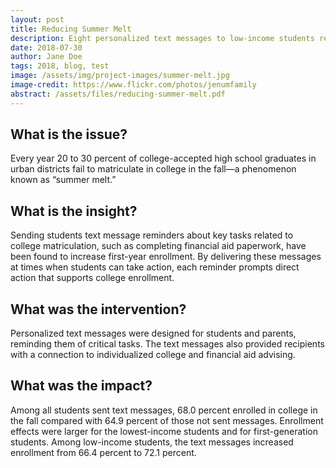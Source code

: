 ```yaml
---
layout: post
title: Reducing Summer Melt
description: Eight personalized text messages to low-income students resulted in a nearly 9% increase in college enrollment.
date: 2018-07-30
author: Jane Doe
tags: 2018, blog, test
image: /assets/img/project-images/summer-melt.jpg
image-credit: https://www.flickr.com/photos/jenumfamily
abstract: /assets/files/reducing-summer-melt.pdf
---
```

## What is the issue?

Every year 20 to 30 percent of college-accepted high school graduates in urban districts fail to matriculate in college in the fall—a phenomenon known as “summer melt.”

## What is the insight?

Sending students text message reminders about key tasks related to college matriculation, such as completing financial aid paperwork, have been found to increase first-year enrollment. By delivering these messages at times when students can take action, each reminder prompts direct action that supports college enrollment.

## What was the intervention?

Personalized text messages were designed for students and parents, reminding them of critical tasks. The text messages also provided recipients with a connection to individualized college and financial aid advising.

## What was the impact?

Among all students sent text messages, 68.0 percent enrolled in college in the fall compared with 64.9 percent of those not sent messages. Enrollment effects were larger for the lowest-income students and for first-generation students. Among low-income students, the text messages increased enrollment from 66.4 percent to 72.1 percent.
